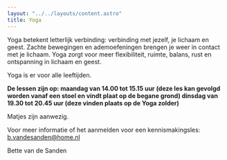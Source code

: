 ```yaml
---
layout: "../../layouts/content.astro"
title: Yoga 
---
```


Yoga betekent letterlijk verbinding: 
verbinding met jezelf, je lichaam en geest. 
Zachte  bewegingen en ademoefeningen brengen je weer in contact met je lichaam. 
Yoga zorgt voor meer flexibiliteit, ruimte, balans, rust en ontspanning in lichaam en geest.

Yoga is er voor alle leeftijden. 

**De lessen zijn op:
maandag van 14.00 tot 15.15 uur (deze les kan gevolgd worden vanaf een stoel en vindt plaat op de begane grond)
dinsdag van 19.30 tot 20.45 uur (deze vinden plaats op de Yoga zolder)**

Matjes zijn aanwezig.

Voor meer informatie of het aanmelden voor een kennismakingsles: b.vandesanden@home.nl 

Bette van de Sanden 
